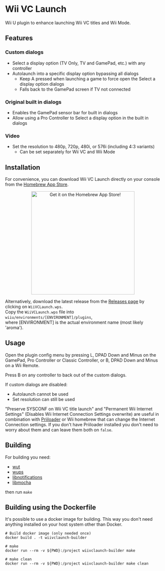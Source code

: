 # Wii VC Launch
Wii U plugin to enhance launching Wii VC titles and Wii Mode.

## Features
### Custom dialogs
- Select a display option (TV Only, TV and GamePad, etc.) with any controller
- Autolaunch into a specific display option bypassing all dialogs
  - Keep A pressed when launching a game to force open the Select a display option dialogs
  - Falls back to the GamePad screen if TV not connected

### Original built in dialogs
- Enables the GamePad sensor bar for built in dialogs
- Allow using a Pro Controller to Select a display option in the built in dialogs

### Video
- Set the resolution to 480p, 720p, 480i, or 576i (including 4:3 variants)
  - Can be set separately for Wii VC and Wii Mode

## Installation
For convenience, you can download Wii VC Launch directly on your console from the [Homebrew App Store](https://github.com/fortheusers/hb-appstore).

<p align="center">
  <a href="https://hb-app.store/wiiu/WiiVCLaunch">
    <img width="335" alt="Get it on the Homebrew App Store!" src="https://github.com/user-attachments/assets/4471a846-9e8f-4a93-9a5c-a252e70d053a" />
  </a>
</p>

Alternatively, download the latest release from the [Releases page](https://github.com/Lynx64/WiiVCLaunch/releases/latest) by clicking on `WiiVCLaunch.wps`.<br/>
Copy the `WiiVCLaunch.wps` file into `wiiu/environments/[ENVIRONMENT]/plugins`,<br/>
where [ENVIRONMENT] is the actual environment name (most likely 'aroma').

## Usage
Open the plugin config menu by pressing L, DPAD Down and Minus on the GamePad, Pro Controller or Classic Controller, or B, DPAD Down and Minus on a Wii Remote.

Press B on any controller to back out of the custom dialogs.

If custom dialogs are disabled:
- Autolaunch cannot be used
- Set resolution can still be used

"Preserve SYSCONF on Wii VC title launch" and "Permanent Wii Internet Settings" (Disables Wii Internet Connection Settings overwrite) are useful in combination with [Priiloader](https://github.com/DacoTaco/priiloader) or Wii homebrew that can change the Internet Connection settings. If you don't have Priiloader installed you don't need to worry about them and can leave them both on `false`.

## Building
For building you need:
- [wut](https://github.com/devkitPro/wut)
- [wups](https://github.com/wiiu-env/WiiUPluginSystem)
- [libnotifications](https://github.com/wiiu-env/libnotifications)
- [libmocha](https://github.com/wiiu-env/libmocha)

then run `make`

## Building using the Dockerfile
It's possible to use a docker image for building. This way you don't need anything installed on your host system other than Docker.

```
# Build docker image (only needed once)
docker build . -t wiivclaunch-builder

# make
docker run --rm -v ${PWD}:/project wiivclaunch-builder make

# make clean
docker run --rm -v ${PWD}:/project wiivclaunch-builder make clean
```
